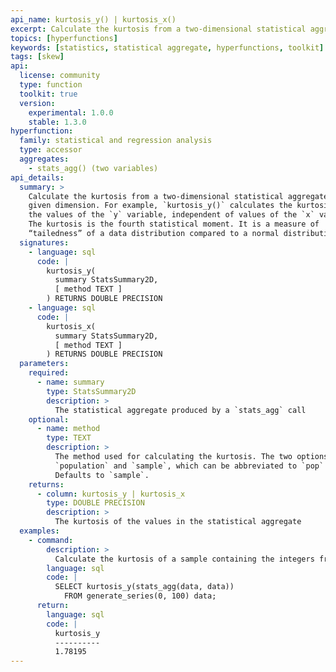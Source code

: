 ```yaml
---
api_name: kurtosis_y() | kurtosis_x()
excerpt: Calculate the kurtosis from a two-dimensional statistical aggregate for the dimension specified
topics: [hyperfunctions]
keywords: [statistics, statistical aggregate, hyperfunctions, toolkit]
tags: [skew]
api:
  license: community
  type: function
  toolkit: true
  version:
    experimental: 1.0.0
    stable: 1.3.0
hyperfunction:
  family: statistical and regression analysis
  type: accessor
  aggregates:
    - stats_agg() (two variables)
api_details:
  summary: >
    Calculate the kurtosis from a two-dimensional statistical aggregate for the
    given dimension. For example, `kurtosis_y()` calculates the kurtosis for all
    the values of the `y` variable, independent of values of the `x` variable.
    The kurtosis is the fourth statistical moment. It is a measure of
    “tailedness” of a data distribution compared to a normal distribution.
  signatures:
    - language: sql
      code: |
        kurtosis_y(
          summary StatsSummary2D,
          [ method TEXT ]
        ) RETURNS DOUBLE PRECISION
    - language: sql
      code: |
        kurtosis_x(
          summary StatsSummary2D,
          [ method TEXT ]
        ) RETURNS DOUBLE PRECISION
  parameters:
    required:
      - name: summary
        type: StatsSummary2D
        description: >
          The statistical aggregate produced by a `stats_agg` call
    optional:
      - name: method
        type: TEXT
        description: >
          The method used for calculating the kurtosis. The two options are
          `population` and `sample`, which can be abbreviated to `pop` or `samp`.
          Defaults to `sample`.
    returns:
      - column: kurtosis_y | kurtosis_x
        type: DOUBLE PRECISION
        description: >
          The kurtosis of the values in the statistical aggregate
  examples:
    - command:
        description: >
          Calculate the kurtosis of a sample containing the integers from 0 to 100.
        language: sql
        code: |
          SELECT kurtosis_y(stats_agg(data, data))
            FROM generate_series(0, 100) data;
      return:
        language: sql
        code: |
          kurtosis_y
          ----------
          1.78195
---
```


